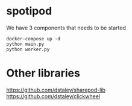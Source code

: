 # spotipod


We have 3 components that needs to be started 

```
docker-compose up -d
python main.py
python worker.py
```



# Other libraries
https://github.com/dstaley/sharepod-lib
https://github.com/dstaley/clickwheel